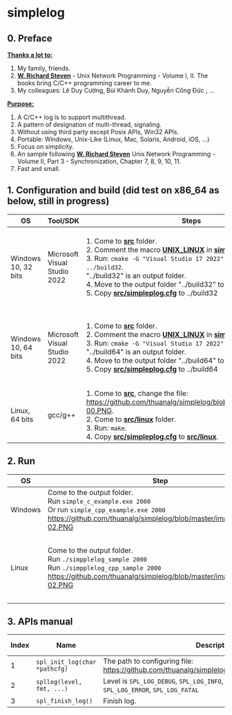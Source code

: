 # simplelog

## 0. Preface

[**Thanks a lot to:**](https://www.bing.com/search?form=SKPBOT&q=Thanks%20a%20lot%20to%3A)

1. My family, friends.
2. [**W. Richard Steven**](https://www.bing.com/search?form=SKPBOT&q=W.%20Richard%20Steven) - Unix Network Programming - Volume I, II. The books bring C/C++ programming career to me.
3. My colleagues: Lê Duy Cường, Bùi Khánh Duy, Nguyễn Công Đức , ...

[**Purpose:**](https://www.bing.com/search?form=SKPBOT&q=Purpose%3A)

1. A C/C++ log is to support multithread.
2. A pattern of designation of multi-thread, signaling.
3. Without using third party except Posix APIs, Win32 APIs.
4. Portable: Windows, Unix-Like (Linux, Mac, Solaris, Android, iOS, ...)
5. Focus on simplicity.
6. An sample following [**W. Richard Steven**](https://www.bing.com/search?form=SKPBOT&q=W.%20Richard%20Steven) Unix Network Programming - Volume II, Part 3 - Synchronization, Chapter 7, 8, 9, 10, 11.
7. Fast and small.

## 1. Configuration and build (did test on x86_64 as below, still in progress)

| OS                | Tool/SDK                 | Steps                                                                                                                                                                                                 | Prerequisite                                                                 |
|-------------------|--------------------------|------------------------------------------------------------------------------------------------------------------------------------------------------------------------------------------------------|-------------------------------------------------------------------------------|
| Windows 10, 32 bits | Microsoft Visual Studio 2022 | 1. Come to [**src**](https://www.bing.com/search?form=SKPBOT&q=src) folder.<br>2. Comment the macro [**UNIX_LINUX**](https://www.bing.com/search?form=SKPBOT&q=UNIX_LINUX) in [**simplelog_config.h**](https://github.com/thuanalg/simplelog/blob/master/image/Windows-00.PNG)<br>3. Run: `cmake -G "Visual Studio 17 2022" -A win32 -B ../build32`.<br>"../build32" is an output folder.<br>4. Move to the output folder "../build32" to build and run test.<br>5. Copy [**src/simpleplog.cfg**](https://www.bing.com/search?form=SKPBOT&q=src%2Fsimpleplog.cfg) to ../build32 | 1. [**cmake**](https://www.bing.com/search?form=SKPBOT&q=cmake), however, you can add the files (from [**src**](https://www.bing.com/search?form=SKPBOT&q=src)) manually/directly.<br>2. Visual Studio 2022 (Community version or any.) |
| Windows 10, 64 bits | Microsoft Visual Studio 2022 | 1. Come to [**src**](https://www.bing.com/search?form=SKPBOT&q=src) folder.<br>2. Comment the macro [**UNIX_LINUX**](https://www.bing.com/search?form=SKPBOT&q=UNIX_LINUX) in [**simplelog_config.h**](https://github.com/thuanalg/simplelog/blob/master/image/Windows-00.PNG)<br>3. Run: `cmake -G "Visual Studio 17 2022" -B ../build64`.<br>"../build64" is an output folder.<br>4. Move to the output folder "../build64" to build and run test.<br>5. Copy [**src/simpleplog.cfg**](https://github.com/thuanalg/simplelog/blob/master/src/simplelog.cfg) to ../build64 | 1. [**cmake**](https://www.bing.com/search?form=SKPBOT&q=cmake), however, you can add the files (from [**src**](https://www.bing.com/search?form=SKPBOT&q=src)) manually/directly.<br>2. Visual Studio 2022 (Community version or any.) |
| Linux, 64 bits     | gcc/g++                  | 1. Come to [**src**](https://www.bing.com/search?form=SKPBOT&q=src), change the file: https://github.com/thuanalg/simplelog/blob/master/image/linux-00.PNG. <br>2. Come to [**src/linux**](https://www.bing.com/search?form=SKPBOT&q=src%2Flinux) folder.<br>3. Run: `make`.<br>4. Copy [**src/simpleplog.cfg**](https://github.com/thuanalg/simplelog/blob/master/src/simplelog.cfg) to [**src/linux**](https://www.bing.com/search?form=SKPBOT&q=src%2Flinux).                                                      | 1. gcc/g++.<br>2. POSIX, POSIX thread.                                        |

## 2. Run

| OS      | Step                                                                                       | Note                                                                                          |
|---------|--------------------------------------------------------------------------------------------|-----------------------------------------------------------------------------------------------|
| Windows | Come to the output folder.<br>Run `simple_c_example.exe 2000`<br>Or run `simple_cpp_example.exe 2000` <br> https://github.com/thuanalg/simplelog/blob/master/image/Windows-02.PNG | Output 2000 is number of threads.<br>Let's assess performance of the library/sample for yourself. |
| Linux   | Come to the output folder.<br>Run `./simpplelog_sample 2000`<br>Run `./simpplelog_cpp_sample 2000`<br> https://github.com/thuanalg/simplelog/blob/master/image/linux-02.PNG   | Output 2000 is number of threads.<br>With `simpplelog_cpp_sample`, you have to export `LD_LIBRARY_PATH=$LD_LIBRARY_PATH:./`<br>Because `simpplelog_cpp_sample` depends on `libsimplelog.so`.<br>Let's assess performance of the library/sample for yourself. |

## 3. APIs manual

| Index | Name             | Description                                                                 | Thread-safe |
|-------|------------------|-----------------------------------------------------------------------------|-------------|
| 1     | `spl_init_log(char *pathcfg)`   		| The path to configuring file: https://github.com/thuanalg/simplelog/blob/master/src/simplelog.cfg                                              | Yes         |
| 2     | `spllog(level, fmt, ...)`         	| Level is `SPL_LOG_DEBUG`, `SPL_LOG_INFO`, `SPL_LOG_WARNING`, `SPL_LOG_ERROR`, `SPL_LOG_FATAL` | Yes         |
| 3     | `spl_finish_log()` 					| Finish log.                                                                 | Yes         |